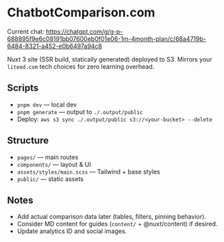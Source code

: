 # ChatbotComparison.com

Current chat: https://chatgpt.com/g/g-p-688895f9e6c08191bb07600eb0f01e06-1m-4month-plan/c/68a4719b-6484-8321-a452-e0b6497a94c8

Nuxt 3 site (SSR build, statically generated) deployed to S3. Mirrors your `liteed.com` tech choices for zero learning overhead.

## Scripts
- `pnpm dev` — local dev
- `pnpm generate` — output to `./.output/public`
- Deploy: `aws s3 sync ./.output/public s3://<your-bucket> --delete`

## Structure
- `pages/` — main routes
- `components/` — layout & UI
- `assets/styles/main.scss` — Tailwind + base styles
- `public/` — static assets

## Notes
- Add actual comparison data later (tables, filters, pinning behavior).
- Consider MD content for guides (`content/` + @nuxt/content) if desired.
- Update analytics ID and social images.